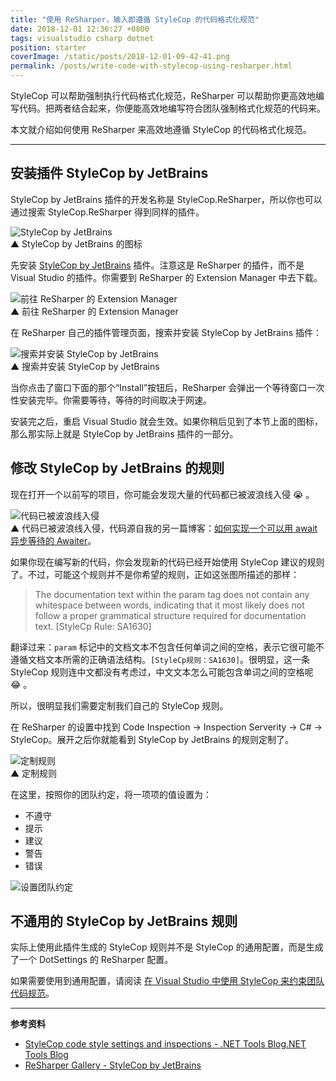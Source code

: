 ```yaml
---
title: "使用 ReSharper，输入即遵循 StyleCop 的代码格式化规范"
date: 2018-12-01 12:36:27 +0800
tags: visualstudio csharp dotnet
position: starter
coverImage: /static/posts/2018-12-01-09-42-41.png
permalink: /posts/write-code-with-stylecop-using-resharper.html
---
```


StyleCop 可以帮助强制执行代码格式化规范，ReSharper 可以帮助你更高效地编写代码。把两者结合起来，你便能高效地编写符合团队强制格式化规范的代码来。

本文就介绍如何使用 ReSharper 来高效地遵循 StyleCop 的代码格式化规范。

---

<div id="toc"></div>

## 安装插件 StyleCop by JetBrains

StyleCop by JetBrains 插件的开发名称是 StyleCop.ReSharper，所以你也可以通过搜索 StyleCop.ReSharper 得到同样的插件。

![StyleCop by JetBrains](/static/posts/2018-12-01-09-42-41.png)  
▲ StyleCop by JetBrains 的图标

先安装 [StyleCop by JetBrains](https://resharper-plugins.jetbrains.com/packages/StyleCop.StyleCop/) 插件。注意这是 ReSharper 的插件，而不是 Visual Studio 的插件。你需要到 ReSharper 的 Extension Manager 中去下载。

![前往 ReSharper 的 Extension Manager](/static/posts/2018-12-01-09-23-40.png)  
▲ 前往 ReSharper 的 Extension Manager

在 ReSharper 自己的插件管理页面，搜索并安装 StyleCop by JetBrains 插件：

![搜索并安装 StyleCop by JetBrains](/static/posts/2018-12-01-09-35-52.png)  
▲ 搜索并安装 StyleCop by JetBrains

当你点击了窗口下面的那个“Install”按钮后，ReSharper 会弹出一个等待窗口一次性安装完毕。你需要等待，等待的时间取决于网速。

安装完之后，重启 Visual Studio 就会生效。如果你稍后见到了本节上面的图标，那么那实际上就是 StyleCop by JetBrains 插件的一部分。

## 修改 StyleCop by JetBrains 的规则

现在打开一个以前写的项目，你可能会发现大量的代码都已被波浪线入侵 😭 。

![代码已被波浪线入侵](/static/posts/2018-12-01-10-12-10.png)  
▲ 代码已被波浪线入侵，代码源自我的另一篇博客：[如何实现一个可以用 await 异步等待的 Awaiter](/post/write-custom-awaiter)。

如果你现在编写新的代码，你会发现新的代码已经开始使用 StyleCop 建议的规则了。不过，可能这个规则并不是你希望的规则，正如这张图所描述的那样：

> The documentation text within the param tag does not contain any whitespace between words, indicating that it most likely does not follow a proper grammatical structure required for documentation text. [StyleCp Rule: SA1630]

翻译过来：`param` 标记中的文档文本不包含任何单词之间的空格，表示它很可能不遵循文档文本所需的正确语法结构。`[StyleCp规则：SA1630]`。很明显，这一条 StyleCop 规则连中文都没有考虑过，中文文本怎么可能包含单词之间的空格呢 😂 。

所以，很明显我们需要定制我们自己的 StyleCop 规则。

在 ReSharper 的设置中找到 Code Inspection -> Inspection Serverity -> C# -> StyleCop。展开之后你就能看到 StyleCop by JetBrains 的规则定制了。

![定制规则](/static/posts/2018-12-01-11-52-48.png)  
▲ 定制规则

在这里，按照你的团队约定，将一项项的值设置为：

- 不遵守
- 提示
- 建议
- 警告
- 错误

![设置团队约定](/static/posts/2018-12-01-12-06-37.png)

## 不通用的 StyleCop by JetBrains 规则

实际上使用此插件生成的 StyleCop 规则并不是 StyleCop 的通用配置，而是生成了一个 DotSettings 的 ReSharper 配置。

如果需要使用到通用配置，请阅读 [在 Visual Studio 中使用 StyleCop 来约束团队代码规范](/post/introduce-stylecop-into-teams)。

---

**参考资料**

- [StyleCop code style settings and inspections - .NET Tools Blog.NET Tools Blog](https://blog.jetbrains.com/dotnet/2018/04/09/stylecop-code-style-settings-inspections/)
- [ReSharper Gallery - StyleCop by JetBrains](https://resharper-plugins.jetbrains.com/packages/StyleCop.StyleCop/)


